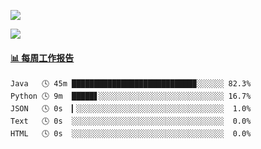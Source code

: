 [![](https://count.getloli.com/get/@Quan666.github.readme)](https://count.getloli.com/)


[![](https://chat.getloli.com/room/@Quan666.github/svg?width=600&height=100&limit=20&theme=light&title=Quan666@github:%20~&fontSize=13)](https://chat.getloli.com/room/@Quan666.github?title=Quan666的留言板)


 <!-- waka-box start -->
#### <a href="https://gist.github.com/204ad9111ce51ffe775886f66538b500" target="_blank">📊 每周工作报告</a>
```text
Java   🕓 45m ███████████████████████████▉░░░░░░ 82.3%
Python 🕓 9m  █████▋░░░░░░░░░░░░░░░░░░░░░░░░░░░░ 16.7%
JSON   🕓 0s  ▎░░░░░░░░░░░░░░░░░░░░░░░░░░░░░░░░░  1.0%
Text   🕓 0s  ░░░░░░░░░░░░░░░░░░░░░░░░░░░░░░░░░░  0.0%
HTML   🕓 0s  ░░░░░░░░░░░░░░░░░░░░░░░░░░░░░░░░░░  0.0%
```
<!-- Powered by https://github.com/journey-ad/waka-box-go . -->
<!-- waka-box end -->













<!--
**Quan666/Quan666** is a ✨ _special_ ✨ repository because its `README.md` (this file) appears on your GitHub profile.

Here are some ideas to get you started:

- 🔭 I’m currently working on ...
- 🌱 I’m currently learning ...
- 👯 I’m looking to collaborate on ...
- 🤔 I’m looking for help with ...
- 💬 Ask me about ...
- 📫 How to reach me: ...
- 😄 Pronouns: ...
- ⚡ Fun fact: ...
-->
